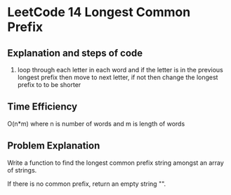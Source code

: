 # LeetCode 14 Longest Common Prefix
## Explanation and steps of code  
1) loop through each letter in each word and if the letter is in the previous longest prefix then move to next letter, if not then change the longest prefix to to be shorter

## Time Efficiency  
O(n*m) where n is number of words and m is length of words 

## Problem Explanation  
Write a function to find the longest common prefix string amongst an array of strings.

If there is no common prefix, return an empty string "".

